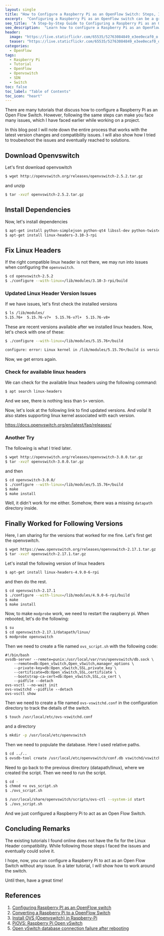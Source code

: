 ```yaml
---
layout: single
title: "How to Configure a Raspberry Pi as an OpenFlow Switch: Steps, Issues, and Solutions"
excerpt:  "Configuring a Raspberry Pi as an OpenFlow switch can be a great way to set up your own network. However, the process can be complex and come with common issues. In this guide, I will provide step-by-step instructions and solutions to help you get started with ease. Whether you're a beginner or an experienced user, you'll be able to configure your Raspberry Pi as an OpenFlow switch and set up your own software-defined (SDN) network including troubleshooting."
seo_title:  "A Step-by-Step Guide to Configuring a Raspberry Pi as an OpenFlow Switch"
seo_description:  "Learn how to configure a Raspberry Pi as an OpenFlow switch with this comprehensive guide. Discover common issues, troubleshooting guides, and solutions, and set up your own software-defined (SDN) network."
header:
  image: "https://live.staticflickr.com/65535/52763084849_e3ee0ecaf0_o.png"
  teaser: "https://live.staticflickr.com/65535/52763084849_e3ee0ecaf0_o.png"
categories:
  - OpenFlow
tags:
  - Raspberry Pi
  - Tutorial
  - OpenFlow
  - Openvswitch
  - SDN
  - Switch
toc: false
toc_label: "Table of Contents"
toc_icon: "heart"
---
```




There are many tutorials that discuss how to configure a Raspberry Pi as an Open Flow Switch. However, following the same steps can make you face many issues, which I have faced earlier while working on a project.

In this blog post I will note down the entire process that works with the latest version changes and compatibility issues. I will also show how I tried to troubeshoot the issues and eventually reached to solutions.

## Download Openvswitch
Let's first download openvswitch
```bash
$ wget http://openvswitch.org/releases/openvswitch-2.5.2.tar.gz
```
and unzip
```bash
$ tar -xvzf openvswitch-2.5.2.tar.gz
```

## Install Dependencies
Now, let's install dependencies
```bash
$ apt-get install python-simplejson python-qt4 libssl-dev python-twisted-conch automake autoconf gcc uml-utilities libtool build-essential pkg-config
$ apt-get install linux-headers-3.10-3-rpi
```

## Fix Linux Headers
If the right compatible linux header is not there, we may run into issues when configuring the `openvswitch`.

```bash
$ cd openvswitch-2.5.2
$ ./configure --with-linux=/lib/modules/3.10-3-rpi/build
```
### Updated Linux Header Version Issues
If we have issues, let's first check the installed versions
```bash
$ ls /lib/modules/
5.15.76+  5.15.76-v7+  5.15.76-v7l+  5.15.76-v8+
```
These are recent versions available after we installed linux headers.
Now, let's check with one of these:
```bash
$ ./configure --with-linux=/lib/modules/5.15.76+/build

configure: error: Linux kernel in /lib/modules/5.15.76+/build is version 5.15.76, but version newer than 4.3.x is not supported (please refer to the FAQ for advice)
```
Now, we get errors again.

### Check for available linux headers
We can check for the available linux headers using the following command:
```bash
$ apt search linux-headers
```
And we see, there is nothing less than `5+` version.

Now, let's look at the following link to find updated versions. And voila! It also states supporting linux kernel associated with each version.

https://docs.openvswitch.org/en/latest/faq/releases/

### Another Try
The following is what I tried later. 
```bash
$ wget http://openvswitch.org/releases/openvswitch-3.0.0.tar.gz
$ tar -xvzf openvswitch-3.0.0.tar.gz
```
and then
```bash
$ cd openvswitch-3.0.0/
$ ./configure --with-linux=/lib/modules/5.15.76+/build
$ make
$ make install
```

Well, it didn't work for me either. Somehow, there was a missing `datapath` directory inside.

## Finally Worked for Following Versions
Here, I am sharing for the versions that worked for me fine. Let's first get the openvswitch.
```bash
$ wget https://www.openvswitch.org/releases/openvswitch-2.17.1.tar.gz
$ tar -xvzf openvswitch-2.17.1.tar.gz
```

Let's install the following version of linux headers
```bash
$ apt-get install linux-headers-4.9.0-6-rpi
```
and then do the rest.
```bash
$ cd openvswitch-2.17.1
$ ./configure --with-linux=/lib/modules/4.9.0-6-rpi/build
$ make
$ make install
```

Now, to make `modprobe` work, we need to restart the raspberry pi. When rebooted, let's do the following:
```bash
$ su
$ cd openvswitch-2.17.1/datapath/linux/
$ modprobe openvswitch
```

Then we need to create a file named `ovs_script.sh` with the following code:
```
#!/bin/bash
ovsdb-server --remote=punix:/usr/local/var/run/openvswitch/db.sock \
    --remote=db:Open_vSwitch,Open_vSwitch,manager_options \
    --private-key=db:Open_vSwitch,SSL,private_key \
    --certificate=db:Open_vSwitch,SSL,certificate \
    --bootstrap-ca-cert=db:Open_vSwitch,SSL,ca_cert \
    --pidfile --detach
ovs-vsctl --no-wait init
ovs-vswitchd --pidfile --detach
ovs-vsctl show
```

Then we need to create a file named `ovs-vswitchd.conf` in the configuration directory to track the details of the switch.
```bash
$ touch /usr/local/etc/ovs-vswitchd.conf
```
and a directory
```bash
$ mkdir -p /usr/local/etc/openvswitch
```
Then we need to populate the database. Here I used relative paths.
```bash
$ cd ../..
$ ovsdb-tool create /usr/local/etc/openvswitch/conf.db vswitchd/vswitch.ovsschema
```


Need to go back to the previous directory (datapath/linux), where we created the script. Then we need to run the script.
```bash
$ cd -
$ chmod +x ovs_script.sh
$ ./ovs_script.sh
```


```bash
$ /usr/local/share/openvswitch/scripts/ovs-ctl --system-id start
$ ./ovs_script.sh
```
And we just configured a Raspberry Pi to act as an Open Flow Switch.

## Concluding Remarks
The existing tutorials I found online does not have the fix for the Linux Header compatibility. While following those steps I faced the issues and eventually could solve it.

I hope, now, you can configure a Raspberry Pi to act as an Open Flow Switch without any issue. In a later tutorial, I will show how to work around the switch.

Until then, have a great time!

## References
1. [Configuring Raspberry PI as an OpenFlow switch](https://praveennotes.com/2019/02/01/Configuring-Raspberry-PI-as-an-OpenFlow-switch.html)
2. [Converting a Raspberry Pi to a OpenFlow Switch](https://sumitrokgp.wordpress.com/2017/05/18/converting-a-raspberry-pi-to-a-openflow-switch/)
3. [Install OVS (Openvswitch) in Raspberry-Pi](https://techflow360.com/install-ovs-openvswitch-in-raspberry-pi/)
4. [PiOVS: Raspberry Pi Open vSwitch](https://www.telematika.org/post/piovs-raspberry-pi-open-vswitch/)
5. [Open vSwitch database connection failure after rebooting](https://stackoverflow.com/questions/28506053/open-vswitch-database-connection-failure-after-rebooting)
<!--stackedit_data:
eyJoaXN0b3J5IjpbMTEzNDYxNzA1MF19
-->